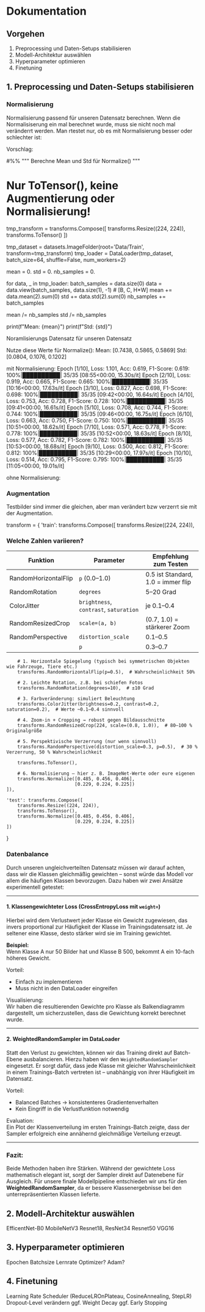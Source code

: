 # Dokumentation
## Vorgehen
1. Preprocessing und Daten-Setups stabilisieren
2. Modell-Architektur auswählen
3. Hyperparameter optimieren
4. Finetuning


## 1. Preprocessing und Daten-Setups stabilisieren
### Normalisierung
Normalisierung passend für unseren Datensatz berechnen. Wenn die Normalisiserung ein mal berechnet wurde, muss sie nicht noch mal veränderrt werden. Man rtestet nur, ob es mit Normalisierung besser oder schlechter ist: 

Vorschlag:

#%%
"""
Berechne Mean und Std für Normalize()
"""
# Nur ToTensor(), keine Augmentierung oder Normalisierung!
tmp_transform = transforms.Compose([
    transforms.Resize((224, 224)),
    transforms.ToTensor()
])

tmp_dataset = datasets.ImageFolder(root='Data/Train', transform=tmp_transform)
tmp_loader = DataLoader(tmp_dataset, batch_size=64, shuffle=False, num_workers=2)

mean = 0.
std = 0.
nb_samples = 0.

for data, _ in tmp_loader:
    batch_samples = data.size(0)
    data = data.view(batch_samples, data.size(1), -1)  # [B, C, H*W]
    mean += data.mean(2).sum(0)
    std += data.std(2).sum(0)
    nb_samples += batch_samples

mean /= nb_samples
std /= nb_samples

print(f"Mean: {mean}")
print(f"Std: {std}")


Noramlisierungs Datensatz für unseren Datensatz

Nutze diese Werte für Normalize():
Mean: [0.7438, 0.5865, 0.5869]
Std: [0.0804, 0.1076, 0.1202]

mit Normalisierung:
Epoch [1/10], Loss: 1.101, Acc: 0.619, F1-Score: 0.619: 100%|██████████| 35/35 [08:55<00:00, 15.30s/it]
Epoch [2/10], Loss: 0.919, Acc: 0.665, F1-Score: 0.665: 100%|██████████| 35/35 [10:16<00:00, 17.63s/it]
Epoch [3/10], Loss: 0.827, Acc: 0.698, F1-Score: 0.698: 100%|██████████| 35/35 [09:42<00:00, 16.64s/it]
Epoch [4/10], Loss: 0.753, Acc: 0.728, F1-Score: 0.728: 100%|██████████| 35/35 [09:41<00:00, 16.61s/it]
Epoch [5/10], Loss: 0.708, Acc: 0.744, F1-Score: 0.744: 100%|██████████| 35/35 [09:46<00:00, 16.75s/it]
Epoch [6/10], Loss: 0.663, Acc: 0.750, F1-Score: 0.750: 100%|██████████| 35/35 [10:51<00:00, 18.62s/it]
Epoch [7/10], Loss: 0.571, Acc: 0.778, F1-Score: 0.778: 100%|██████████| 35/35 [10:52<00:00, 18.63s/it]
Epoch [8/10], Loss: 0.577, Acc: 0.782, F1-Score: 0.782: 100%|██████████| 35/35 [10:53<00:00, 18.68s/it]
Epoch [9/10], Loss: 0.500, Acc: 0.812, F1-Score: 0.812: 100%|██████████| 35/35 [10:29<00:00, 17.97s/it]
Epoch [10/10], Loss: 0.514, Acc: 0.795, F1-Score: 0.795: 100%|██████████| 35/35 [11:05<00:00, 19.01s/it]

ohne Normalisierung:


### Augmentation
Testbilder sind immer die gleichen, aber man verändert bzw verzerrt sie mit der Augmentation.

transform = {
    'train': transforms.Compose([
        transforms.Resize((224, 224)),

### Welche Zahlen variieren?

| Funktion              | Parameter                          | Empfehlung zum Testen                    |
|-----------------------|-------------------------------------|------------------------------------------|
| RandomHorizontalFlip  | `p` (0.0–1.0)                       | 0.5 ist Standard, 1.0 = immer flip        |
| RandomRotation        | `degrees`                           | 5–20 Grad                                 |
| ColorJitter           | `brightness`, `contrast`, `saturation` | je 0.1–0.4                             |
| RandomResizedCrop     | `scale=(a, b)`                      | (0.7, 1.0) = stärkerer Zoom               |
| RandomPerspective     | `distortion_scale`                  | 0.1–0.5                                   |
|                       | `p`                                 | 0.3–0.7                                   |

        # 1. Horizontale Spiegelung (typisch bei symmetrischen Objekten wie Fahrzeuge, Tiere etc.)
        transforms.RandomHorizontalFlip(p=0.5),  # Wahrscheinlichkeit 50%

        # 2. Leichte Rotation, z.B. bei schiefen Fotos
        transforms.RandomRotation(degrees=10),  # ±10 Grad

        # 3. Farbveränderung: simuliert Beleuchtung
        transforms.ColorJitter(brightness=0.2, contrast=0.2, saturation=0.2),  # Werte ~0.1–0.4 sinnvoll

        # 4. Zoom-in + Cropping → robust gegen Bildausschnitte
        transforms.RandomResizedCrop(224, scale=(0.8, 1.0)),  # 80–100 % Originalgröße

        # 5. Perspektivische Verzerrung (nur wenn sinnvoll)
        transforms.RandomPerspective(distortion_scale=0.3, p=0.5),  # 30 % Verzerrung, 50 % Wahrscheinlichkeit

        transforms.ToTensor(),

        # 6. Normalisierung – hier z. B. ImageNet-Werte oder eure eigenen
        transforms.Normalize([0.485, 0.456, 0.406],
                             [0.229, 0.224, 0.225])
    ]),

    'test': transforms.Compose([
        transforms.Resize((224, 224)),
        transforms.ToTensor(),
        transforms.Normalize([0.485, 0.456, 0.406],
                             [0.229, 0.224, 0.225])
    ])
}


### Datenbalance

Durch unseren ungleichverteilten Datensatz müssen wir darauf achten, dass wir die Klassen gleichmäßig gewichten – sonst würde das Modell vor allem die häufigen Klassen bevorzugen. Dazu haben wir zwei Ansätze experimentell getestet:

---

#### 1. Klassengewichteter Loss (CrossEntropyLoss mit `weight=`)

Hierbei wird dem Verlustwert jeder Klasse ein Gewicht zugewiesen, das invers proportional zur Häufigkeit der Klasse im Trainingsdatensatz ist. Je seltener eine Klasse, desto stärker wird sie im Training gewichtet.

**Beispiel:**  
Wenn Klasse A nur 50 Bilder hat und Klasse B 500, bekommt A ein 10-fach höheres Gewicht.

 Vorteil:
- Einfach zu implementieren
- Muss nicht in den DataLoader eingreifen

 Visualisierung:  
Wir haben die resultierenden Gewichte pro Klasse als Balkendiagramm dargestellt, um sicherzustellen, dass die Gewichtung korrekt berechnet wurde.

---

#### 2. WeightedRandomSampler im DataLoader

Statt den Verlust zu gewichten, können wir das Training direkt auf Batch-Ebene ausbalancieren. Hierzu haben wir den `WeightedRandomSampler` eingesetzt. Er sorgt dafür, dass jede Klasse mit gleicher Wahrscheinlichkeit in einem Trainings-Batch vertreten ist – unabhängig von ihrer Häufigkeit im Datensatz.

Vorteil:
- Balanced Batches → konsistenteres Gradientenverhalten
- Kein Eingriff in die Verlustfunktion notwendig

Evaluation:  
Ein Plot der Klassenverteilung im ersten Trainings-Batch zeigte, dass der Sampler erfolgreich eine annähernd gleichmäßige Verteilung erzeugt.

---

### Fazit:

Beide Methoden haben ihre Stärken. Während der gewichtete Loss mathematisch elegant ist, sorgt der Sampler direkt auf Datenebene für Ausgleich. Für unsere finale Modellpipeline entschieden wir uns für den 
**WeightedRandomSampler**, da er bessere Klassenergebnisse bei den unterrepräsentierten Klassen lieferte.


## 2. Modell-Architektur auswählen
EfficentNet-B0
MobileNetV3
Resnet18, ResNet34 Resnet50
VGG16

## 3. Hyperparameter optimieren
Epochen
Batchsize
Lernrate
Optimizer?
Adam?

## 4. Finetuning
Learning Rate Scheduler (ReduceLROnPlateau, CosineAnnealing, StepLR)
Dropout-Level verändern
ggf. Weight Decay
ggf. Early Stopping
